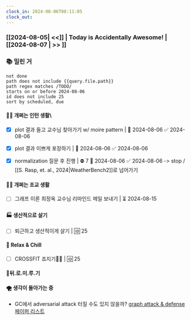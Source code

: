 ```yaml
---
clock_in: 2024-08-06T08:11:05
clock_out:
---
```

### [[2024-08-05| <<]] | **Today is Accidentally Awesome!** | [[2024-08-07 | >> ]]

### 📚 밀린 거
```tasks
not done 
path does not include {{query.file.path}}
path regex matches /TODO/
starts on or before 2024-08-06
id does not include 25
sort by scheduled, due
```

#### 🤦‍♂️ 개쩌는 인턴 생활\
- [x] plot 결과 들고 교수님 찾아가기 w/ moire pattern | 📅 2024-08-06 ✅ 2024-08-06
- [x] plot 결과 이쁘게 포장하기 | 📅 2024-08-06 ✅ 2024-08-06
- [x] normalization 질문 후 진행  | ⛔ 7 📅 2024-08-06 ✅ 2024-08-06
      -> stop / [[S. Rasp, et. al., 2024|WeatherBench2]]로 넘어가기


#### 👨‍🏫 개쩌는 조교 생활
- [ ] 그래프 이론 최정옥 교수님 리마인드 메일 보내기 | ⏳ 2024-08-15 

#### 🏭 생산적으로 살기
- [ ] 퇴근하고 생산적이게 살기 |  🆔 25

#### 🍻 Relax & Chill 
- [ ] CROSSFIT 죠지기🏋️‍♀️ | 🆔 25


#### 💨뒤.로.미.루.기


#### 🌪 생각이 돌아가는 중
- GC에서 adversarial attack 터질 수도 있지 않을까? 
  [graph attack & defense 페이퍼 리스트](https://github.com/ChandlerBang/awesome-graph-attack-papers)
